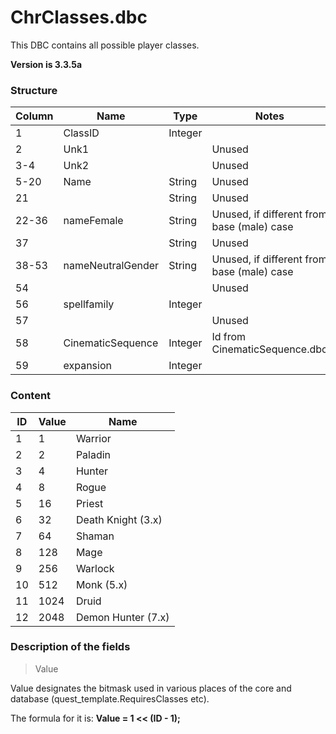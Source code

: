 # ChrClasses.dbc

This DBC contains all possible player classes.

**Version is 3.3.5a**

### Structure

| Column | Name              | Type    | Notes                                      |
|--------|-------------------|---------|--------------------------------------------|
| 1      | ClassID           | Integer |                                            |
| 2      | Unk1              |         | Unused                                     |
| 3-4    | Unk2              |         | Unused                                     |
| 5-20   | Name              | String  | Unused                                     |
| 21     |                   | String  | Unused                                     |
| 22-36  | nameFemale        | String  | Unused, if different from base (male) case |
| 37     |                   | String  | Unused                                     |
| 38-53  | nameNeutralGender | String  | Unused, if different from base (male) case |
| 54     |                   |         | Unused                                     |
| 56     | spellfamily       | Integer |                                            |
| 57     |                   |         | Unused                                     |
| 58     | CinematicSequence | Integer | Id from CinematicSequence.dbc              |
| 59     | expansion         | Integer |                                            |

### Content

| ID | Value | Name               |
|----|-------|--------------------|
| 1  | 1     | Warrior            |
| 2  | 2     | Paladin            |
| 3  | 4     | Hunter             |
| 4  | 8     | Rogue              |
| 5  | 16    | Priest             |
| 6  | 32    | Death Knight (3.x) |
| 7  | 64    | Shaman             |
| 8  | 128   | Mage               |
| 9  | 256   | Warlock            |
| 10 | 512   | Monk (5.x)         |
| 11 | 1024  | Druid              |
| 12 | 2048  | Demon Hunter (7.x) |

### Description of the fields

> Value

Value designates the bitmask used in various places of the core and database (quest_template.RequiresClasses etc).

The formula for it is: **Value = 1 << (ID - 1);**
